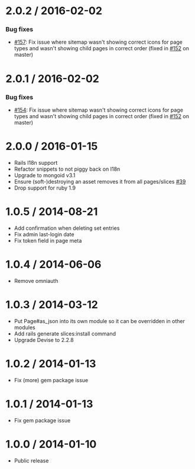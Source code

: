 # 2.0.2 / 2016-02-02

### Bug fixes

* [#157](https://github.com/withassociates/slices/pull/157): Fix issue where
sitemap wasn't showing correct icons for page types and wasn't showing child
pages in correct order (fixed in [#152](https://github.com/withassociates/slices/pull/152)
on master)

# 2.0.1 / 2016-02-02

### Bug fixes

* [#154](https://github.com/withassociates/slices/pull/154): Fix issue where
sitemap wasn't showing correct icons for page types and wasn't showing child
pages in correct order (fixed in [#152](https://github.com/withassociates/slices/pull/152)
on master)

# 2.0.0 / 2016-01-15

* Rails I18n support
* Refactor snippets to not piggy back on I18n
* Upgrade to mongoid v3.1
* Ensure (soft-)destroying an asset removes it from all pages/slices [#39](https://github.com/withassociates/slices/pull/39)
* Drop support for ruby 1.9

# 1.0.5 / 2014-08-21

* Add confirmation when deleting set entries
* Fix admin last-login date
* Fix token field in page meta

# 1.0.4 / 2014-06-06

* Remove omniauth

# 1.0.3 / 2014-03-12

* Put Page#as_json into its own module so it can be overridden in other modules
* Add rails generate slices:install command
* Upgrade Devise to 2.2.8

# 1.0.2 / 2014-01-13

* Fix (more) gem package issue

# 1.0.1 / 2014-01-13

* Fix gem package issue

# 1.0.0 / 2014-01-10

* Public release

